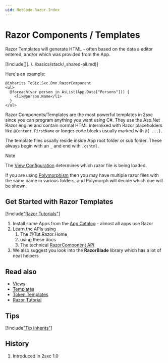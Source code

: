 ```yaml
---
uid: NetCode.Razor.Index
---
```


# Razor Components / Templates

Razor Templates will generate HTML - often based on the data a editor entered, and/or which was provided from the App. 

<div class="context-box-process" width="100%">
  [!include[](../../basics/stack/_shared-all.md)]
  <style>.context-box-process .process-razor { visibility: visible; } </style>
</div>

Here's an example:

```razor
@inherits ToSic.Sxc.Dnn.RazorComponent
<ul>
  @foreach(var person in AsList(App.Data["Persons"])) {
    <li>@person.Name</li>
  }
</ul>
```

Razor Components/Templates are the most powerful templates in 2sxc since you can program anything you want using C#.
They use the Asp.Net Razor engine and contain normal HTML intermixed with Razor placeholders like `@Content.FirstName` or longer code blocks usually marked with `@{ ...}`.


The template files usually reside inside App root folder or sub folder. These always begin with an `_` and end with `.cshtml`. 

> [!NOTE]
> The [View Configuration](xref:Basics.App.Views) determines which razor file is being loaded. 
>
> If you are using [Polymorphism](xref:Basics.App.Polymorphism) then you may have multiple razor files with the same name in various folders, and Polymorph will decide which one will be shown.

## Get Started with Razor Templates

[!include["Razor Tutorials"](../../shared/tutorials/razor.md)]

1. Install some Apps from the [App Catalog](xref:AppsCatalog) - almost all apps use Razor
1. Learn the APIs using 
    1. The @Tut.Razor.Home 
    1. using these docs
    1. The technical [RazorComponent API](xref:ToSic.Sxc.Dnn.RazorComponent)
1. We also suggest you look into the **RazorBlade** library which has a lot of neat helpers


## Read also

* [Views](xref:Basics.App.Views)
* [Templates](xref:Basics.App.Templates)
* [Token Templates](xref:Basics.Server.Render.Tokens.Index)
* [Razor Tutorial](https://2sxc.org/dnn-tutorials/en/razor)



## Tips

[!include["Tip Inherits"](_include-tip-inherits.md)]



## History

1. Introduced in 2sxc 1.0
